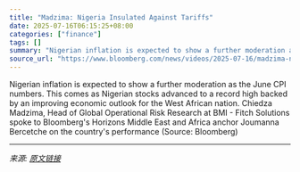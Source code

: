 ```yaml
---
title: "Madzima: Nigeria Insulated Against Tariffs"
date: 2025-07-16T06:15:25+08:00
categories: ["finance"]
tags: []
summary: "Nigerian inflation is expected to show a further moderation as the June CPI numbers. This comes as Nigerian stocks advanced to a record high backed by an improving economic outlook for the West Africa"
source_url: "https://www.bloomberg.com/news/videos/2025-07-16/madzima-nigeria-insulated-against-tariffs-video"
---
```


Nigerian inflation is expected to show a further moderation as the June CPI numbers. This comes as Nigerian stocks advanced to a record high backed by an improving economic outlook for the West African nation. Chiedza Madzima, Head of Global Operational Risk Research at BMI - Fitch Solutions spoke to Bloomberg's Horizons Middle East and Africa anchor Joumanna Bercetche on the country's performance (Source: Bloomberg)

---

*来源: [原文链接](https://www.bloomberg.com/news/videos/2025-07-16/madzima-nigeria-insulated-against-tariffs-video)*
